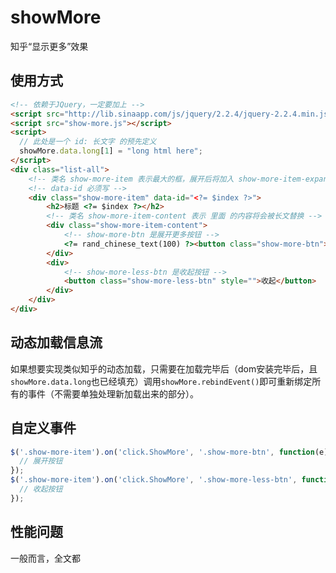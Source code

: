 # showMore
知乎“显示更多”效果

## 使用方式

```html
<!-- 依赖于JQuery，一定要加上 -->
<script src="http://lib.sinaapp.com/js/jquery/2.2.4/jquery-2.2.4.min.js"></script>
<script src="show-more.js"></script>
<script>
  // 此处是一个 id: 长文字 的预先定义
  showMore.data.long[1] = "long html here";
</script>
<div class="list-all">
    <!-- 类名 show-more-item 表示最大的框，展开后将加入 show-more-item-expand 类 -->
    <!-- data-id 必须写 -->
    <div class="show-more-item" data-id="<?= $index ?>">
        <h2>标题 <?= $index ?></h2>
        <!-- 类名 show-more-item-content 表示 里面 的内容将会被长文替换 -->
        <div class="show-more-item-content">
            <!-- show-more-btn 是展开更多按钮 -->
            <?= rand_chinese_text(100) ?><button class="show-more-btn">展开更多</button>
        </div>
        <div>
            <!-- show-more-less-btn 是收起按钮 -->
            <button class="show-more-less-btn" style="">收起</button>
        </div>
    </div>
</div>
```

## 动态加载信息流

如果想要实现类似知乎的动态加载，只需要在加载完毕后（dom安装完毕后，且`showMore.data.long`也已经填充）调用`showMore.rebindEvent()`即可重新绑定所有的事件（不需要单独处理新加载出来的部分）。

## 自定义事件

```js
$('.show-more-item').on('click.ShowMore', '.show-more-btn', function(e) {
  // 展开按钮
});
$('.show-more-item').on('click.ShowMore', '.show-more-less-btn', function(e) {
  // 收起按钮
});
```

## 性能问题

一般而言，全文都

